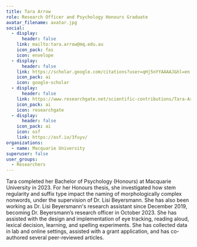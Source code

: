 ```yaml
---
title: Tara Arrow
role: Research Officer and Psychology Honours Graduate
avatar_filename: avatar.jpg
social:
  - display:
      header: false
    link: mailto:tara.arrow@mq.edu.au
    icon_pack: fas
    icon: envelope
  - display:
      header: false
    link: https://scholar.google.com/citations?user=qHj5nYYAAAAJ&hl=en
    icon_pack: ai
    icon: google-scholar
  - display:
      header: false
    link: https://www.researchgate.net/scientific-contributions/Tara-Arrow-2218418098
    icon_pack: ai
    icon: researchgate
  - display:
      header: false
    icon_pack: ai
    icon: osf
    link: https://osf.io/3fuyv/
organizations:
  - name: Macquarie University
superuser: false
user_groups:
  - Researchers
---
```

Tara completed her Bachelor of Psychology (Honours) at Macquarie University in 2023. For her Honours thesis, she investigated how stem regularity and suffix type impact the naming of morphologically complex nonwords, under the supervision of Dr. Lisi Beyersmann. She has also been working as Dr. Lisi Beyersmann's research assistant since December 2019, becoming Dr. Beyersmann’s research officer in October 2023. She has assisted with the design and implementation of eye tracking, reading aloud, lexical decision, learning, and spelling experiments. She has collected data in lab and online settings, assisted with a grant application, and has co-authored several peer-reviewed articles.